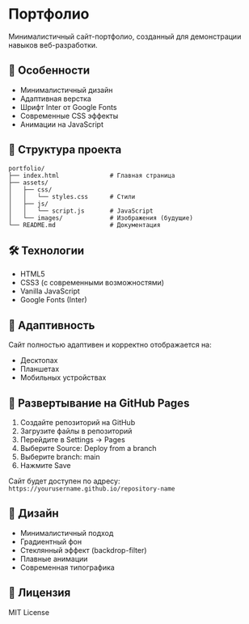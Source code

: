 # Портфолио

Минималистичный сайт-портфолио, созданный для демонстрации навыков веб-разработки.

## 🚀 Особенности

- Минималистичный дизайн
- Адаптивная верстка
- Шрифт Inter от Google Fonts
- Современные CSS эффекты
- Анимации на JavaScript

## 📁 Структура проекта

```
portfolio/
├── index.html              # Главная страница
├── assets/
│   ├── css/
│   │   └── styles.css      # Стили
│   ├── js/
│   │   └── script.js       # JavaScript
│   └── images/             # Изображения (будущие)
└── README.md               # Документация
```

## 🛠️ Технологии

- HTML5
- CSS3 (с современными возможностями)
- Vanilla JavaScript
- Google Fonts (Inter)

## 📱 Адаптивность

Сайт полностью адаптивен и корректно отображается на:
- Десктопах
- Планшетах
- Мобильных устройствах

## 🚀 Развертывание на GitHub Pages

1. Создайте репозиторий на GitHub
2. Загрузите файлы в репозиторий
3. Перейдите в Settings → Pages
4. Выберите Source: Deploy from a branch
5. Выберите branch: main
6. Нажмите Save

Сайт будет доступен по адресу: `https://yourusername.github.io/repository-name`

## 🎨 Дизайн

- Минималистичный подход
- Градиентный фон
- Стеклянный эффект (backdrop-filter)
- Плавные анимации
- Современная типографика

## 📝 Лицензия

MIT License 